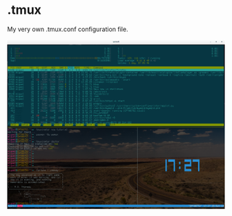 .tmux
=====

My very own .tmux.conf configuration file.

![Tmux in Action](https://github.com/rentes/.tmux/blob/master/tmux.png)
